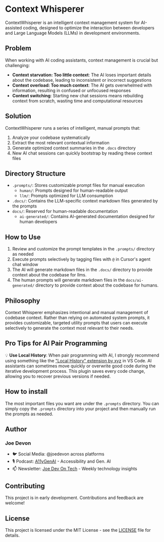 # Context Whisperer

ContextWhisperer is an intelligent context management system for AI-assisted coding, designed to optimize the interaction between developers and Large Language Models (LLMs) in development environments.

## Problem

When working with AI coding assistants, context management is crucial but challenging:
- **Context starvation: Too little context**: The AI loses important details about the codebase, leading to inconsistent or incorrect suggestions
- **Context overload: Too much context**: The AI gets overwhelmed with information, resulting in confused or unfocused responses
- **Context switching**: Starting new chat sessions means rebuilding context from scratch, wasting time and computational resources

## Solution

ContextWhisperer runs a series of intelligent, manual prompts that:
1. Analyze your codebase systematically
2. Extract the most relevant contextual information
3. Generate optimized context summaries in the `.docs` directory
4. New AI chat sessions can quickly bootstrap by reading these context files

## Directory Structure

- `.prompts/`: Stores customizable prompt files for manual execution
  - `human/`: Prompts designed for human-readable output
  - `llm/`: Prompts optimized for LLM consumption
- `.docs/`: Contains the LLM-specific context markdown files generated by the prompts
- `docs/`: Reserved for human-readable documentation
  - `ai-generated/`: Contains AI-generated documentation designed for human developers

## How to Use

1. Review and customize the prompt templates in the `.prompts/` directory as needed
2. Execute prompts selectively by tagging files with `@` in Cursor's agent chat window
3. The AI will generate markdown files in the `.docs/` directory to provide context about the codebase for llms.
4. The human prompts will generate markdown files in the `docs/ai-generated/` directory to provide context about the codebase for humans.

## Philosophy

Context Whisperer emphasizes intentional and manual management of codebase context. Rather than relying on automated system prompts, it provides customizable, targeted utility prompts that users can execute selectively to generate the context most relevant to their needs.

## Pro Tips for AI Pair Programming

💡 **Use Local History**: When pair programming with AI, I strongly recommend using something like the ["Local History" extension by xyz](https://marketplace.visualstudio.com/items?itemName=xyz.local-history) in VS Code. AI assistants can sometimes move quickly or overwrite good code during the iterative development process. This plugin saves every code change, allowing you to recover previous versions if needed.

## How to install 

The most important files you want are under the `.prompts` directory. You can simply copy the `.prompts` directory into your project and then manually run the prompts as needed.

## Author

### Joe Devon
- 🐦 Social Media: @joedevon across platforms
- 🎙️ Podcast: [A11yGenAI](https://www.youtube.com/@a11ygenai) - Accessibility and Gen. AI
- 📫 Newsletter: [Joe Dev On Tech](https://www.linkedin.com/newsletters/joe-dev-on-tech-7240847501472194560/) - Weekly technology insights

## Contributing

This project is in early development. Contributions and feedback are welcome!

## License

This project is licensed under the MIT License - see the [LICENSE](LICENSE) file for details.

